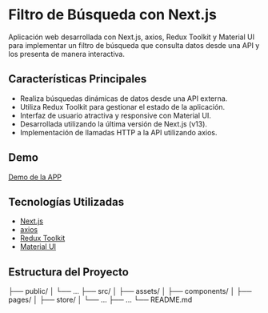 # Filtro de Búsqueda con Next.js

Aplicación web desarrollada con Next.js, axios, Redux Toolkit y Material UI para implementar un filtro de búsqueda que consulta datos desde una API y los presenta de manera interactiva.

## Características Principales

- Realiza búsquedas dinámicas de datos desde una API externa.
- Utiliza Redux Toolkit para gestionar el estado de la aplicación.
- Interfaz de usuario atractiva y responsive con Material UI.
- Desarrollada utilizando la última versión de Next.js (v13).
- Implementación de llamadas HTTP a la API utilizando axios.

## Demo

[Demo de la APP](https://nextjs-search-filter-app.vercel.app/)

## Tecnologías Utilizadas

- [Next.js](https://nextjs.org/)
- [axios](https://axios-http.com/)
- [Redux Toolkit](https://redux-toolkit.js.org/)
- [Material UI](https://mui.com/)

## Estructura del Proyecto

├── public/
│ └── ...
├── src/
│ ├── assets/
│ ├── components/
│ ├── pages/
│ ├── store/
│ └── ...
├── ...
└── README.md
